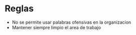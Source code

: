 # Reglas
* No se permite usar palabras ofensivas en la organizacion
* Mantener siempre limpio el area de trabajo
